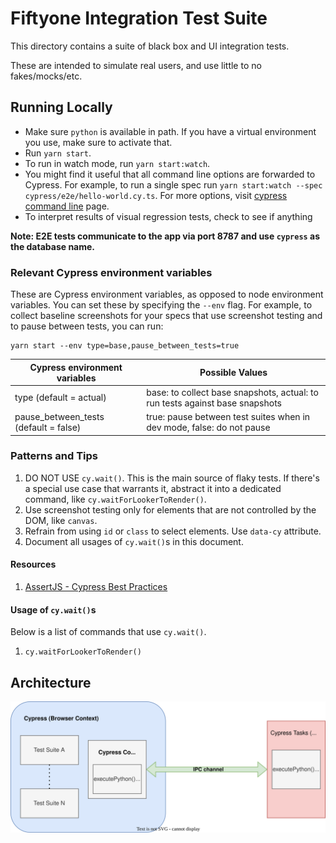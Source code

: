 # Fiftyone Integration Test Suite

This directory contains a suite of black box and UI integration tests.

These are intended to simulate real users, and use little to no
fakes/mocks/etc.

## Running Locally

-   Make sure `python` is available in path. If you have a virtual environment
    you use, make sure to activate that.
-   Run `yarn start`.
-   To run in watch mode, run `yarn start:watch`.
-   You might find it useful that all command line options are forwarded to
    Cypress. For example, to run a single spec run
    `yarn start:watch --spec cypress/e2e/hello-world.cy.ts`. For more options,
    visit
    [cypress command line](https://docs.cypress.io/guides/guides/command-line)
    page.
-   To interpret results of visual regression tests, check to see if anything

**Note: E2E tests communicate to the app via port 8787 and use `cypress` as the
database name.**

### Relevant Cypress environment variables

These are Cypress environment variables, as opposed to node environment
variables. You can set these by specifying the `--env` flag. For example, to
collect baseline screenshots for your specs that use screenshot testing and to
pause between tests, you can run:

```
yarn start --env type=base,pause_between_tests=true
```

| Cypress environment variables         | Possible Values                                                              |
| ------------------------------------- | ---------------------------------------------------------------------------- |
| type (default = actual)               | base: to collect base snapshots, actual: to run tests against base snapshots |
| pause_between_tests (default = false) | true: pause between test suites when in dev mode, false: do not pause        |

### Patterns and Tips

1. DO NOT USE `cy.wait()`. This is the main source of flaky tests. If there's a
   special use case that warrants it, abstract it into a dedicated command,
   like `cy.waitForLookerToRender()`.
2. Use screenshot testing only for elements that are not controlled by the DOM,
   like `canvas`.
3. Refrain from using `id` or `class` to select elements. Use `data-cy`
   attribute.
4. Document all usages of `cy.wait()`s in this document.

#### Resources

1. [AssertJS - Cypress Best Practices](https://www.youtube.com/watch?v=5XQOK0v_YRE&ab_channel=OKG%21-PaulDowman%27stecheventsandinterviews)

#### Usage of `cy.wait()`s

Below is a list of commands that use `cy.wait()`.

1. `cy.waitForLookerToRender()`

## Architecture

![architecture-diagram](./readme-assets/basic-arch.svg)
